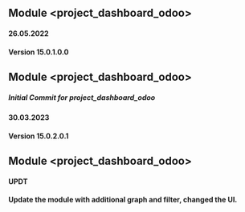 
## Module <project_dashboard_odoo>

#### 26.05.2022
#### Version 15.0.1.0.0
## Module <project_dashboard_odoo>
##### Initial Commit for project_dashboard_odoo


#### 30.03.2023
#### Version 15.0.2.0.1
## Module <project_dashboard_odoo>
#### UPDT
#### Update the module with additional graph and  filter, changed the UI.
